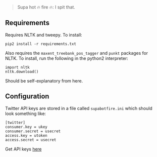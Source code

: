 > Supa hot :fire: fire :fire:: I spit that.

## Requirements

Requires NLTK and tweepy. To install:

```
pip2 install -r requirements.txt
```

Also requires the `maxent_treebank_pos_tagger` and `punkt` packages for NLTK. To install, run the following in the python2 interpreter:

```
import nltk
nltk.download()

```
Should be self-explanatory from here.

## Configuration

Twitter API keys are stored in a file called `supabotfire.ini` which should look something like:

```
[twitter]
consumer.key = ukey
consumer.secret = usecret
access.key = utoken
access.secret = usecret
```

Get API keys [here](https://apps.twitter.com/)